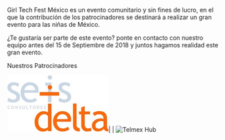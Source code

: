 Girl Tech Fest México es un evento comunitario y sin fines de lucro, en el que la contribución de los patrocinadores se destinará a realizar un gran evento para las niñas de México.

¿Te gustaría ser parte de este evento? ponte en contacto con nuestro equipo antes del 15 de Septiembre de 2018 y juntos hagamos realidad este gran evento.

Nuestros Patrocinadores 

![6 Delta](https://raw.githubusercontent.com/girltechfestmx/girltechfestmx.github.io/master/img/Logo-6D_2.jpeg)|   | ![Telmex Hub](https://raw.githubusercontent.com/girltechfestmx/girltechfestmx.github.io/master/img/TelmexHub.png)

